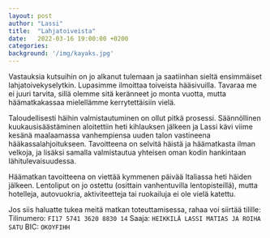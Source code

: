 ```yaml
---
layout: post
author: "Lassi"
title:  "Lahjatoiveista"
date:   2022-03-16 19:00:00 +0200
categories:
background: '/img/kayaks.jpg'
---
```


Vastauksia kutsuihin on jo alkanut tulemaan ja saatiinhan sieltä ensimmäiset lahjatoivekyselytkin.
Lupasimme ilmoittaa toiveista hääsivuilla.
Tavaraa me ei juuri tarvita, sillä olemme sitä keränneet jo monta vuotta, mutta häämatkakassaa mielellämme kerrytettäisiin vielä.

Taloudellisesti häihin valmistautuminen on ollut pitkä prosessi.
Säännöllinen kuukausisäästäminen aloitettiin heti kihlauksen jälkeen ja Lassi kävi viime kesänä maalaamassa vanhempiensa uuden talon vastineena hääkassalahjoitukseen.
Tavoitteena on selvitä häistä ja häämatkasta ilman velkoja, ja lisäksi samalla valmistautua yhteisen oman kodin hankintaan lähitulevaisuudessa.

Häämatkan tavoitteena on viettää kymmenen päivää Italiassa heti häiden jälkeen.
Lentoliput on jo ostettu (osittain vanhentuvilla lentopisteillä), mutta hotelleja, autovuokria, aktiviteetteja tai ruokailuja ei ole vielä katettu.

Jos siis haluatte tukea meitä matkan toteuttamisessa, rahaa voi siirtää tilille:
Tilinumero: `FI17 5741 3620 8830 14`
Saaja: `HEIKKILÄ LASSI MATIAS JA ROIHA SATU`
BIC: `OKOYFIHH`
